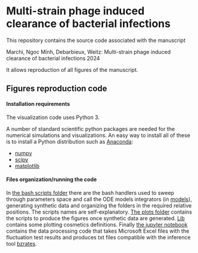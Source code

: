 # Multi-strain phage induced clearance of bacterial infections


This repository contains the source code associated with the manuscript

Marchi, Ngoc Minh, Debarbieux, Weitz: Multi-strain phage induced clearance of bacterial infections 2024

It allows reproduction of all figures of the manuscript.


## Figures reproduction code

#### Installation requirements

The visualization code uses Python 3.

A number of standard scientific python packages are needed for the numerical simulations and visualizations. An easy way to install all of these is to install a Python distribution such as [Anaconda](https://www.anaconda.com/):

- [numpy](https://numpy.org/)
- [scipy](https://www.scipy.org/)
- [matplotlib](https://matplotlib.org/stable/index.html)


#### Files organization/running the code
In  [the bash scripts folder](./scripts_generate_figures) there are the bash handlers used to sweep through parameters space and call the ODE models integrators (in [models](./models_python)), generating synthetic data and organizing the folders in the required relative positions. The scripts names are self-explanatory. [The plots folder](./plots) contains the scripts to produce the figures once synthetic data are generated.
[Lib](./lib) contains some plotting cosmetics definitions. Finally [the jupyter notebook](./import_data_LD_2023_clean.ipynb) contains the data processing code that takes Microsoft Excel files with the fluctuation test results and produces txt files compatible with the inference tool [bzrates](http://www.lcqb.upmc.fr/bzrates#:~:text=bz%2Drates%20is%20a%20web,mutation%20rates%20from%20fluctuation%20assays.).

